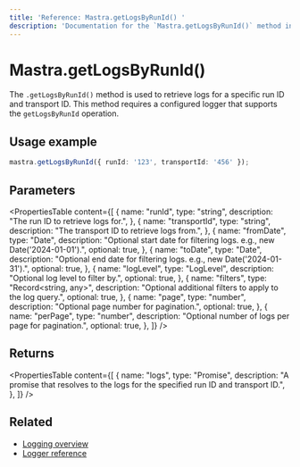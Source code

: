 ```yaml
---
title: 'Reference: Mastra.getLogsByRunId() '
description: 'Documentation for the `Mastra.getLogsByRunId()` method in Mastra, which retrieves logs for a specific run ID and transport ID.'
---
```


# Mastra.getLogsByRunId()

The `.getLogsByRunId()` method is used to retrieve logs for a specific run ID and transport ID. This method requires a configured logger that supports the `getLogsByRunId` operation.

## Usage example

```typescript copy
mastra.getLogsByRunId({ runId: '123', transportId: '456' });
```

## Parameters

<PropertiesTable
content={[
{
name: "runId",
type: "string",
description: "The run ID to retrieve logs for.",
},
{
name: "transportId",
type: "string",
description: "The transport ID to retrieve logs from.",
},
{
name: "fromDate",
type: "Date",
description: "Optional start date for filtering logs. e.g., new Date('2024-01-01').",
optional: true,
},
{
name: "toDate",
type: "Date",
description: "Optional end date for filtering logs. e.g., new Date('2024-01-31').",
optional: true,
},
{
name: "logLevel",
type: "LogLevel",
description: "Optional log level to filter by.",
optional: true,
},
{
name: "filters",
type: "Record<string, any>",
description: "Optional additional filters to apply to the log query.",
optional: true,
},
{
name: "page",
type: "number",
description: "Optional page number for pagination.",
optional: true,
},
{
name: "perPage",
type: "number",
description: "Optional number of logs per page for pagination.",
optional: true,
},
]}
/>

## Returns

<PropertiesTable
content={[
{
name: "logs",
type: "Promise<any>",
description: "A promise that resolves to the logs for the specified run ID and transport ID.",
},
]}
/>

## Related

- [Logging overview](../../docs/observability/logging)
- [Logger reference](../../reference/observability/logger)
